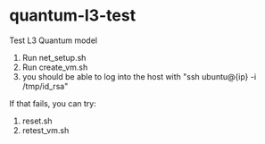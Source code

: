 quantum-l3-test
===============

Test L3 Quantum model

1) Run net\_setup.sh
2) Run create\_vm.sh
3) you should be able to log into the host with "ssh ubuntu@{ip} -i /tmp/id\_rsa"

If that fails, you can try:

1) reset.sh
2) retest\_vm.sh

